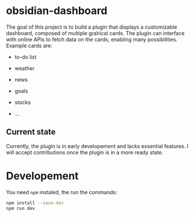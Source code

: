 # obsidian-dashboard

The goal of this project is to build a plugin that displays a customizable dashboard,
composed of multiple grahical cards. The plugin can interface with online APIs to fetch data on the cards, enabling many possibilities. Example cards are:

- to-do list

- weather

- news

- goals

- stocks

- ...


## Current state

Currently, the plugin is in early developement and lacks essential features. I will accept
contributions once the plugin is in a more ready state.

# Developement

You need `npm` instaled, the run the commands:
```bash
npm install --save-dev
npm run dev
```
